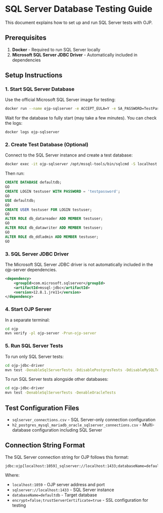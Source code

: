 # SQL Server Database Testing Guide

This document explains how to set up and run SQL Server tests with OJP.

## Prerequisites

1. **Docker** - Required to run SQL Server locally
2. **Microsoft SQL Server JDBC Driver** - Automatically included in dependencies

## Setup Instructions

### 1. Start SQL Server Database

Use the official Microsoft SQL Server image for testing:

```bash
docker run --name ojp-sqlserver -e ACCEPT_EULA=Y -e SA_PASSWORD=TestPassword123! -d -p 1433:1433 mcr.microsoft.com/mssql/server:2022-latest
```

Wait for the database to fully start (may take a few minutes). You can check the logs:

```bash
docker logs ojp-sqlserver
```

### 2. Create Test Database (Optional)

Connect to the SQL Server instance and create a test database:

```bash
docker exec -it ojp-sqlserver /opt/mssql-tools/bin/sqlcmd -S localhost -U sa -P TestPassword123!
```

Then run:
```sql
CREATE DATABASE defaultdb;
GO
CREATE LOGIN testuser WITH PASSWORD = 'testpassword';
GO
USE defaultdb;
GO
CREATE USER testuser FOR LOGIN testuser;
GO
ALTER ROLE db_datareader ADD MEMBER testuser;
GO
ALTER ROLE db_datawriter ADD MEMBER testuser;
GO
ALTER ROLE db_ddladmin ADD MEMBER testuser;
GO
```

### 3. SQL Server JDBC Driver

The Microsoft SQL Server JDBC driver is not automatically included in the ojp-server dependencies.

```xml
<dependency>
    <groupId>com.microsoft.sqlserver</groupId>
    <artifactId>mssql-jdbc</artifactId>
    <version>12.8.1.jre11</version>
</dependency>
```

### 4. Start OJP Server

In a separate terminal:
```bash
cd ojp
mvn verify -pl ojp-server -Prun-ojp-server
```

### 5. Run SQL Server Tests

To run only SQL Server tests:

```bash
cd ojp-jdbc-driver
mvn test -DenableSqlServerTests -DdisablePostgresTests -DdisableMySQLTests -DdisableMariaDBTests
```

To run SQL Server tests alongside other databases:

```bash
cd ojp-jdbc-driver
mvn test -DenableSqlServerTests -DenableOracleTests
```

## Test Configuration Files

- `sqlserver_connections.csv` - SQL Server-only connection configuration
- `h2_postgres_mysql_mariadb_oracle_sqlserver_connections.csv` - Multi-database configuration including SQL Server

## Connection String Format

The SQL Server connection string for OJP follows this format:

```
jdbc:ojp[localhost:1059]_sqlserver://localhost:1433;databaseName=defaultdb;encrypt=false;trustServerCertificate=true
```

Where:
- `localhost:1059` - OJP server address and port
- `sqlserver://localhost:1433` - SQL Server instance
- `databaseName=defaultdb` - Target database
- `encrypt=false;trustServerCertificate=true` - SSL configuration for testing

